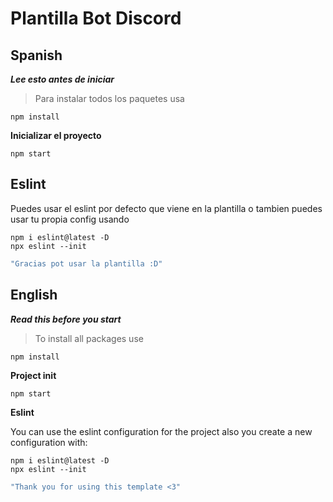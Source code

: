 # Plantilla Bot Discord

## Spanish

***Lee esto antes de iniciar***

> Para instalar todos los paquetes usa 

```shell
npm install 
```

**Inicializar el proyecto**

```shell
npm start
```

## Eslint

Puedes usar el eslint por defecto que viene en la plantilla o tambien puedes usar tu propia config usando

```shell
npm i eslint@latest -D
npx eslint --init
```

```js
"Gracias pot usar la plantilla :D"
```


## English

***Read this before you start***


> To install all packages use

```shell
npm install 
```

**Project init**

```shell
npm start
```

**Eslint**

You can use the eslint configuration for the project also you create a new configuration with:

```shell
npm i eslint@latest -D
npx eslint --init
```

```js
"Thank you for using this template <3"
```